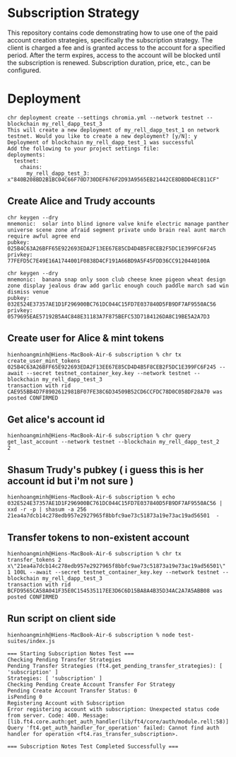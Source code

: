 # Subscription Strategy

This repository contains code demonstrating how to use one of the paid account creation strategies, specifically the subscription strategy. The client is charged a fee and is granted access to the account for a specified period. After the term expires, access to the account will be blocked until the subscription is renewed. Subscription duration, price, etc., can be configured.

# Deployment

```shell
chr deployment create --settings chromia.yml --network testnet --blockchain my_rell_dapp_test_3
This will create a new deployment of my_rell_dapp_test_1 on network testnet. Would you like to create a new deployment? [y/N]: y
Deployment of blockchain my_rell_dapp_test_1 was successful
Add the following to your project settings file:
deployments:
  testnet:
    chains:
      my_rell_dapp_test_3: x"840B208BD2B1BC04C66F70D730DEF676F2D93A9565EB21442CE8DBDD4ECB11CF"
```
## Create Alice and Trudy accounts
```shell
chr keygen --dry 
mnemonic:  solar into blind ignore valve knife electric manage panther universe scene zone afraid segment private undo brain real aunt march require awful agree end 
pubkey:    025B4C63A26BFF65E922693EDA2F13EE67E85CD4D4B5F8CEB2F5DC1E399FC6F245
privkey:   77FEFD5C7E49E16A1744001F0838D4CF191A66BD9A5F45FDD36CC9120440100A

chr keygen --dry
mnemonic:  banana snap only soon club cheese knee pigeon wheat design zone display jealous draw add garlic enough couch paddle march sad win dismiss venue 
pubkey:    032E524E37357AE1D1F296900BC761DC044C15FD7E037840D5FB9DF7AF9550AC56
privkey:   0579695EAE57192B5A4C848E31183A7F875BEFC53D7184126DA8C19BE5A2A7D3
```
## Create user for Alice & mint tokens
```shell
hienhoangminh@Hiens-MacBook-Air-6 subscription % chr tx create_user_mint_tokens 025B4C63A26BFF65E922693EDA2F13EE67E85CD4D4B5F8CEB2F5DC1E399FC6F245 --await --secret testnet_container_key.key --network testnet --blockchain my_rell_dapp_test_3
transaction with rid CAE955BB4D7F8902612981BF07FE38C6D34509B52CD6CCFDC78D0C058DF28A70 was posted CONFIRMED
```
## Get alice's account id
```shell
hienhoangminh@Hiens-MacBook-Air-6 subscription % chr query get_last_account --network testnet --blockchain my_rell_dapp_test_2
2
```
## Shasum Trudy's pubkey ( i guess this is her account id but i'm not sure )
```shell
hienhoangminh@Hiens-MacBook-Air-6 subscription % echo 032E524E37357AE1D1F296900BC761DC044C15FD7E037840D5FB9DF7AF9550AC56 | xxd -r -p | shasum -a 256
21ea4a7dcb14c278edb957e2927965f8bbfc9ae73c51873a19e73ac19ad56501  -
```
## Transfer tokens to non-existent account
```shell
hienhoangminh@Hiens-MacBook-Air-6 subscription % chr tx transfer_tokens 2 x\"21ea4a7dcb14c278edb957e2927965f8bbfc9ae73c51873a19e73ac19ad56501\" 1 100L --await --secret testnet_container_key.key --network testnet --blockchain my_rell_dapp_test_3
transaction with rid BCFD9565CA58A041F35E0C154535117EE3D6C6D15BA8A4B35D34AC2A7A5ABB08 was posted CONFIRMED
```



## Run script on client side
```shell
hienhoangminh@Hiens-MacBook-Air-6 subscription % node test-suites/index.js

=== Starting Subscription Notes Test ===
Checking Pending Transfer Strategies
Pending Transfer Strategies (ft4.get_pending_transfer_strategies): [ 'subscription' ]
Strategies: [ 'subscription' ]
Checking Pending Create Account Transfer For Strategy
Pending Create Account Transfer Status: 0
isPending 0
Registering Account with Subscription
Error registering account with subscription: Unexpected status code from server. Code: 400. Message: [lib.ft4.core.auth:get_auth_handler(lib/ft4/core/auth/module.rell:58)] Query 'ft4.get_auth_handler_for_operation' failed: Cannot find auth handler for operation <ft4.ras_transfer_subscription>.

=== Subscription Notes Test Completed Successfully ===
```




